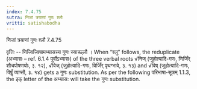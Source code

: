 ```yaml
---
index: 7.4.75
sutra: निजां त्रयाणां गुणः श्लौ
vritti: satishabodha
---
```



 णिजां त्रयाणां गुणः श्लौ 7.4.75 

वृत्तिः -- णिज्‍विज्‍विषामभ्‍यासस्‍य गुणः स्‍याच्छ्लौ । When “श्लु” follows, the reduplicate (अभ्यासः – ref. 6.1.4 पूर्वोऽभ्यासः) of the three verbal roots √निज् (जुहोत्यादि-गणः, णिजिँर् शौचपोषणयोः, ३. १२), √विज् (जुहोत्यादि-गणः, विजिँर् पृथग्भावे, ३. १३) and √विष् (जुहोत्यादि-गणः, विषॢँ व्याप्तौ, ३. १४) gets a गुणः substitution. As per the following परिभाषा-सूत्रम् 1.1.3, the इक् letter of the अभ्यास: will take the गुणः substitution. 


